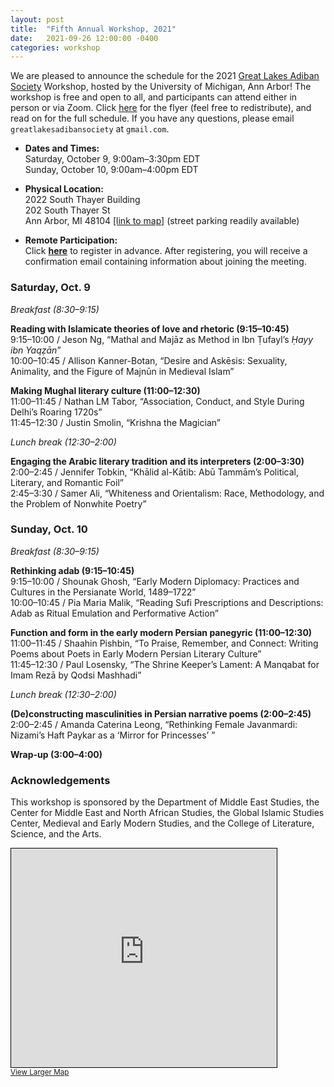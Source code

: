 ```yaml
---
layout: post
title:  "Fifth Annual Workshop, 2021"
date:   2021-09-26 12:00:00 -0400
categories: workshop
---
```



We are pleased to announce the schedule for the 2021 [Great Lakes Adiban Society](https://greatlakesadiban.github.io/) Workshop, hosted by the University of Michigan, Ann Arbor! The workshop is free and open to all, and participants can attend either in person or via Zoom. Click [here](https://sites.lsa.umich.edu/iranian-studies/wp-content/uploads/sites/537/2021/09/GLAS2021.pdf) for the flyer (feel free to redistribute), and read on for the full schedule. If you have any questions, please email `greatlakesadibansociety` at `gmail.com`.

* **Dates and Times:**  
Saturday, October 9, 9:00am–3:30pm EDT  
Sunday, October 10, 9:00am–4:00pm EDT

* **Physical Location:**  
2022 South Thayer Building  
202 South Thayer St  
Ann Arbor, MI 48104 [[link to map]](https://osm.org/go/ZXAuC8eY~--?m=) (street parking readily available)

* **Remote Participation:**  
Click [**here**](https://umich.zoom.us/meeting/register/tJcqc-6upjsqHdzjLpusm7layExdRLP2pZrP) to register in advance. After registering, you will receive a confirmation email containing information about joining the meeting.

### Saturday, Oct. 9

*Breakfast (8:30–9:15)*

**Reading with Islamicate theories of love and rhetoric (9:15–10:45)**  
9:15–10:00 / Jeson Ng, “Mathal and Majāz as Method in Ibn Ṭufayl’s *Ḥayy ibn Yaqẓān*”  
10:00–10:45 / Allison Kanner-Botan, “Desire and Askēsis: Sexuality, Animality, and the Figure of Majnūn in Medieval Islam” 

**Making Mughal literary culture (11:00–12:30)**  
11:00–11:45 / Nathan LM Tabor, “Association, Conduct, and Style During Delhi’s Roaring 1720s”  
11:45–12:30 / Justin Smolin, “Krishna the Magician”

*Lunch break (12:30–2:00)*

**Engaging the Arabic literary tradition and its interpreters (2:00–3:30)**
2:00–2:45 / Jennifer Tobkin, “Khālid al-Kātib: Abū Tammām’s Political, Literary, and Romantic Foil”  
2:45–3:30 / Samer Ali, “Whiteness and Orientalism: Race, Methodology, and the Problem of Nonwhite Poetry”

### Sunday, Oct. 10

*Breakfast (8:30–9:15)*

**Rethinking adab (9:15–10:45)**  
9:15–10:00 / Shounak Ghosh, “Early Modern Diplomacy: Practices and Cultures in the Persianate World, 1489–1722”  
10:00–10:45 / Pia Maria Malik, “Reading Sufi Prescriptions and Descriptions: Adab as Ritual Emulation and Performative Action”

**Function and form in the early modern Persian panegyric (11:00–12:30)**
11:00–11:45 / Shaahin Pishbin, “To Praise, Remember, and Connect: Writing Poems about Poets in Early Modern Persian Literary Culture”  
11:45–12:30 / Paul Losensky, “The Shrine Keeper’s Lament: A Manqabat for Imam Rezā by Qodsi Mashhadi”

*Lunch break (12:30–2:00)*

**(De)constructing masculinities in Persian narrative poems (2:00–2:45)**  
2:00–2:45 / Amanda Caterina Leong, “Rethinking Female Javanmardi: Nizami’s Haft Paykar as a ‘Mirror for Princesses’ ”

**Wrap-up (3:00–4:00)**

### Acknowledgements
This workshop is sponsored by the Department of Middle East Studies, the Center for Middle East and North African Studies, the Global Islamic Studies Center, Medieval and Early Modern Studies, and the College of Literature, Science, and the Arts. 

<iframe width="425" height="350" frameborder="0" scrolling="no" marginheight="0" marginwidth="0" src="https://www.openstreetmap.org/export/embed.html?bbox=-83.74217033386232%2C42.27872176507604%2C-83.73774468898775%2C42.281436523724835&amp;layer=mapnik&amp;marker=42.280078047599666%2C-83.73996194924985" style="border: 1px solid black"></iframe><br/><small><a href="https://www.openstreetmap.org/?mlat=42.28008&amp;mlon=-83.73996#map=18/42.28008/-83.73996">View Larger Map</a></small>

